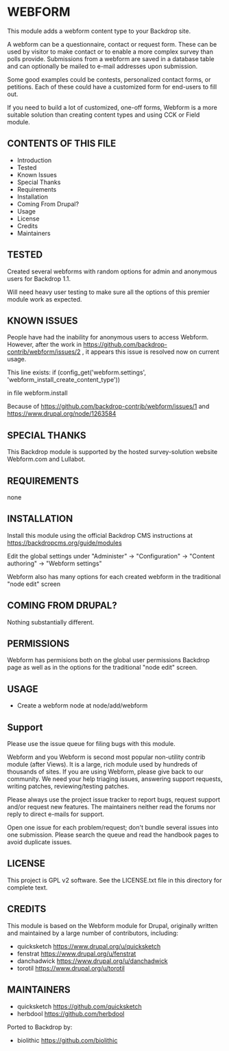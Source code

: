 WEBFORM
===================

This module adds a webform content type to your Backdrop site.

A webform can be a questionnaire, contact or request form. These can be used by visitor to make contact or to enable a more complex survey than polls provide. Submissions from a webform are saved in a database table and can optionally be mailed to e-mail addresses upon submission.

Some good examples could be contests, personalized contact forms, or petitions. Each of these could have a customized form for end-users to fill out.

If you need to build a lot of customized, one-off forms, Webform is a more suitable solution than creating content types and using CCK or Field module.

CONTENTS OF THIS FILE
---------------------

 - Introduction
 - Tested
 - Known Issues
 - Special Thanks
 - Requirements
 - Installation
 - Coming From Drupal?
 - Usage
 - License
 - Credits
 - Maintainers

TESTED
-----

Created several webforms with random options for admin and anonymous users for Backdrop 1.1.

Will need heavy user testing to make sure all the options of this premier module work as expected.

KNOWN ISSUES
---------------------

People have had the inability for anonymous users to access Webform.  However, after the work in <https://github.com/backdrop-contrib/webform/issues/2> , it appears this issue is resolved now on current usage.

This line exists:
if (config_get('webform.settings', 'webform_install_create_content_type'))

in file webform.install

Because of https://github.com/backdrop-contrib/webform/issues/1
and
https://www.drupal.org/node/1263584

SPECIAL THANKS
--------------

This Backdrop module is supported by the hosted survey-solution website Webform.com and Lullabot.


REQUIREMENTS
------------

none

INSTALLATION
------------

Install this module using the official Backdrop CMS instructions at https://backdropcms.org/guide/modules

Edit the global settings under "Administer" -> "Configuration" -> "Content authoring" -> "Webform settings"

Webform also has many options for each created webform in the traditional "node edit" screen

COMING FROM DRUPAL?
-------------------

Nothing substantially different.

PERMISSIONS
------------

Webform has permisions both on the global user permissions Backdrop page as well as in the options for the traditional "node edit" screen.


USAGE
-----

* Create a webform node at node/add/webform

Support
-------
Please use the issue queue for filing bugs with this module.

Webform and you
Webform is second most popular non-utility contrib module (after Views). It is a large, rich module used by hundreds of thousands of sites. If you are using Webform, please give back to our community. We need your help triaging issues, answering support requests, writing patches, reviewing/testing patches.

Please always use the project issue tracker to report bugs, request support and/or request new features. The maintainers neither read the forums nor reply to direct e-mails for support.

Open one issue for each problem/request; don't bundle several issues into one submission. Please search the queue and read the handbook pages to avoid duplicate issues.

LICENSE
-------

This project is GPL v2 software. See the LICENSE.txt file in this directory for complete text.

CREDITS
-----------

This module is based on the Webform module for Drupal, originally written and maintained by a large number of contributors, including:

- quicksketch <https://www.drupal.org/u/quicksketch>
- fenstrat <https://www.drupal.org/u/fenstrat>
- danchadwick <https://www.drupal.org/u/danchadwick>
- torotil <https://www.drupal.org/u/torotil>

MAINTAINERS
-----------

- quicksketch <https://github.com/quicksketch>
- herbdool <https://github.com/herbdool>

Ported to Backdrop by:

 - biolithic <https://github.com/biolithic>
